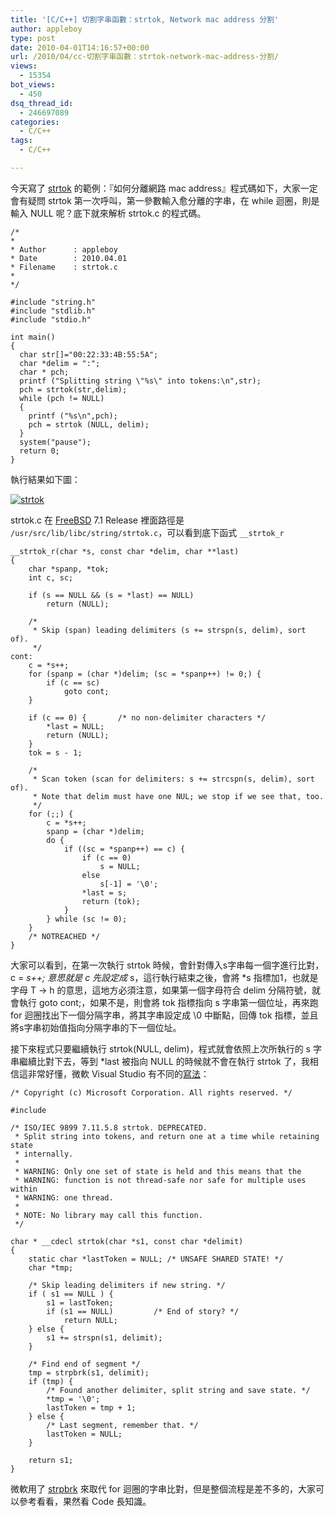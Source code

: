 ```yaml
---
title: '[C/C++] 切割字串函數：strtok, Network mac address 分割'
author: appleboy
type: post
date: 2010-04-01T14:16:57+00:00
url: /2010/04/cc-切割字串函數：strtok-network-mac-address-分割/
views:
  - 15354
bot_views:
  - 450
dsq_thread_id:
  - 246697089
categories:
  - C/C++
tags:
  - C/C++

---
```

今天寫了 [strtok][1] 的範例：『如何分離網路 mac address』程式碼如下，大家一定會有疑問 strtok 第一次呼叫，第一參數輸入愈分離的字串，在 while 迴圈，則是輸入 NULL 呢？底下就來解析 strtok.c 的程式碼。

<pre><code class="language-c">/*
*
* Author      : appleboy
* Date        : 2010.04.01
* Filename    : strtok.c
*
*/

#include "string.h"
#include "stdlib.h"
#include "stdio.h"

int main()
{
  char str[]="00:22:33:4B:55:5A";
  char *delim = ":";
  char * pch;
  printf ("Splitting string \"%s\" into tokens:\n",str);
  pch = strtok(str,delim);
  while (pch != NULL)
  {
    printf ("%s\n",pch);
    pch = strtok (NULL, delim);
  }      
  system("pause");
  return 0;
}</code></pre>

執行結果如下圖：

[<img src="https://i0.wp.com/farm5.static.flickr.com/4033/4481772534_e066c7e3d2_o.png?resize=405%2C164&#038;ssl=1" alt="strtok" data-recalc-dims="1" />][2]

strtok.c 在 [FreeBSD][3] 7.1 Release 裡面路徑是 `/usr/src/lib/libc/string/strtok.c`，可以看到底下函式 `__strtok_r`

<pre><code class="language-c">__strtok_r(char *s, const char *delim, char **last)
{
    char *spanp, *tok;
    int c, sc;

    if (s == NULL && (s = *last) == NULL)
        return (NULL);

    /*
     * Skip (span) leading delimiters (s += strspn(s, delim), sort of).
     */
cont:
    c = *s++;
    for (spanp = (char *)delim; (sc = *spanp++) != 0;) {
        if (c == sc)
            goto cont;
    }

    if (c == 0) {       /* no non-delimiter characters */
        *last = NULL;
        return (NULL);
    }
    tok = s - 1;

    /*
     * Scan token (scan for delimiters: s += strcspn(s, delim), sort of).
     * Note that delim must have one NUL; we stop if we see that, too.
     */
    for (;;) {
        c = *s++;
        spanp = (char *)delim;
        do {
            if ((sc = *spanp++) == c) {
                if (c == 0)
                    s = NULL;
                else
                    s[-1] = '\0';
                *last = s;
                return (tok);
            }
        } while (sc != 0);
    }
    /* NOTREACHED */
}</code></pre>

大家可以看到，在第一次執行 strtok 時候，會針對傳入s字串每一個字進行比對，c = _s++; 意思就是 c 先設定成_ s，這行執行結束之後，會將 *s 指標加1，也就是字母 T -> h 的意思，這地方必須注意，如果第一個字母符合 delim 分隔符號，就會執行 goto cont;，如果不是，則會將 tok 指標指向 s 字串第一個位址，再來跑 for 迴圈找出下一個分隔字串，將其字串設定成 \0 中斷點，回傳 tok 指標，並且將s字串初始值指向分隔字串的下一個位址。

接下來程式只要繼續執行 strtok(NULL, delim)，程式就會依照上次所執行的 s 字串繼續比對下去，等到 *last 被指向 NULL 的時候就不會在執行 strtok 了，我相信這非常好懂，微軟 Visual Studio 有不同的[寫法][4]：

<pre><code class="language-c">/* Copyright (c) Microsoft Corporation. All rights reserved. */

#include <string.h>

/* ISO/IEC 9899 7.11.5.8 strtok. DEPRECATED.
 * Split string into tokens, and return one at a time while retaining state
 * internally.
 *
 * WARNING: Only one set of state is held and this means that the
 * WARNING: function is not thread-safe nor safe for multiple uses within
 * WARNING: one thread.
 *
 * NOTE: No library may call this function.
 */

char * __cdecl strtok(char *s1, const char *delimit)
{
    static char *lastToken = NULL; /* UNSAFE SHARED STATE! */
    char *tmp;

    /* Skip leading delimiters if new string. */
    if ( s1 == NULL ) {
        s1 = lastToken;
        if (s1 == NULL)         /* End of story? */
            return NULL;
    } else {
        s1 += strspn(s1, delimit);
    }

    /* Find end of segment */
    tmp = strpbrk(s1, delimit);
    if (tmp) {
        /* Found another delimiter, split string and save state. */
        *tmp = '\0';
        lastToken = tmp + 1;
    } else {
        /* Last segment, remember that. */
        lastToken = NULL;
    }

    return s1;
}</code></pre>

微軟用了 [strpbrk][5] 來取代 for 迴圈的字串比對，但是整個流程是差不多的，大家可以參考看看，果然看 Code 長知識。

 [1]: http://www.cplusplus.com/reference/clibrary/cstring/strtok/
 [2]: https://www.flickr.com/photos/appleboy/4481772534/ "Flickr 上 appleboy46 的 strtok"
 [3]: http://www.freebsd.org
 [4]: https://research.microsoft.com/en-us/um/redmond/projects/invisible/src/crt/strtok.c.htm
 [5]: http://www.cplusplus.com/reference/clibrary/cstring/strpbrk/